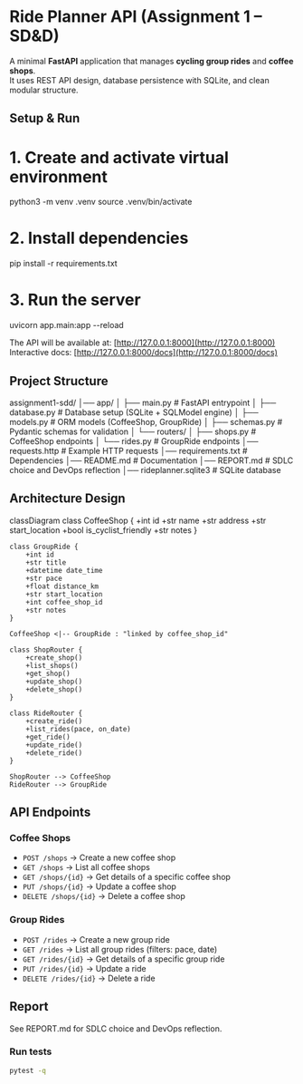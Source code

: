 # Ride Planner API (Assignment 1 – SD&D)

A minimal **FastAPI** application that manages **cycling group rides** and **coffee shops**.  
It uses REST API design, database persistence with SQLite, and clean modular structure.

## Setup & Run

# 1. Create and activate virtual environment
python3 -m venv .venv
source .venv/bin/activate

# 2. Install dependencies
pip install -r requirements.txt

# 3. Run the server
uvicorn app.main:app --reload

The API will be available at: [http://127.0.0.1:8000](http://127.0.0.1:8000)  
Interactive docs: [http://127.0.0.1:8000/docs](http://127.0.0.1:8000/docs)

## Project Structure

assignment1-sdd/
│── app/
│   ├── main.py          # FastAPI entrypoint
│   ├── database.py      # Database setup (SQLite + SQLModel engine)
│   ├── models.py        # ORM models (CoffeeShop, GroupRide)
│   ├── schemas.py       # Pydantic schemas for validation
│   └── routers/
│       ├── shops.py     # CoffeeShop endpoints
│       └── rides.py     # GroupRide endpoints
│── requests.http        # Example HTTP requests
│── requirements.txt     # Dependencies
│── README.md            # Documentation
│── REPORT.md            # SDLC choice and DevOps reflection
│── rideplanner.sqlite3  # SQLite database

## Architecture Design

classDiagram
    class CoffeeShop {
        +int id
        +str name
        +str address
        +str start_location
        +bool is_cyclist_friendly
        +str notes
    }

    class GroupRide {
        +int id
        +str title
        +datetime date_time
        +str pace
        +float distance_km
        +str start_location
        +int coffee_shop_id
        +str notes
    }

    CoffeeShop <|-- GroupRide : "linked by coffee_shop_id"

    class ShopRouter {
        +create_shop()
        +list_shops()
        +get_shop()
        +update_shop()
        +delete_shop()
    }

    class RideRouter {
        +create_ride()
        +list_rides(pace, on_date)
        +get_ride()
        +update_ride()
        +delete_ride()
    }

    ShopRouter --> CoffeeShop
    RideRouter --> GroupRide

## API Endpoints

### Coffee Shops
- `POST /shops` → Create a new coffee shop  
- `GET /shops` → List all coffee shops  
- `GET /shops/{id}` → Get details of a specific coffee shop  
- `PUT /shops/{id}` → Update a coffee shop 
- `DELETE /shops/{id}` → Delete a coffee shop

### Group Rides
- `POST /rides` → Create a new group ride  
- `GET /rides` → List all group rides (filters: pace, date)  
- `GET /rides/{id}` → Get details of a specific group ride
- `PUT /rides/{id}` → Update a ride
- `DELETE /rides/{id}` → Delete a ride

## Report 
See REPORT.md for SDLC choice and DevOps reflection.

### Run tests
```bash
pytest -q
